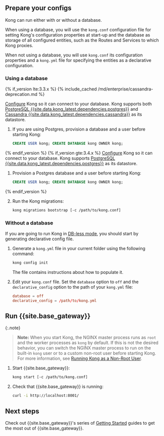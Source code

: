 <!-- Shared between all Community Linux installation topics: Amazon Linux,
 CentOS, Debian, RedHat, and Ubuntu -->
## Prepare your configs

Kong can run either with or without a database.

When using a database, you will use the `kong.conf` configuration file for setting Kong's
configuration properties at start-up and the database as storage of all configured entities,
such as the Routes and Services to which Kong proxies.

When not using a database, you will use `kong.conf` its configuration properties and a `kong.yml`
file for specifying the entities as a declarative configuration.

### Using a database

{% if_version lte:3.3.x %}
{% include_cached /md/enterprise/cassandra-deprecation.md %}

[Configure][configuration] Kong so it can connect to your database. Kong supports both [PostgreSQL {{site.data.kong_latest.dependencies.postgres}}](http://www.postgresql.org/) and [Cassandra {{site.data.kong_latest.dependencies.cassandra}}](http://cassandra.apache.org/) as its datastore.

1. If you are using Postgres, provision a database and a user before starting Kong:

    ```sql
    CREATE USER kong; CREATE DATABASE kong OWNER kong;
    ```
{% endif_version %}
{% if_version gte:3.4.x %}
[Configure][configuration] Kong so it can connect to your database. Kong supports [PostgreSQL {{site.data.kong_latest.dependencies.postgres}}](http://www.postgresql.org/) as its datastore.

1. Provision a Postgres database and a user before starting Kong:

    ```sql
    CREATE USER kong; CREATE DATABASE kong OWNER kong;
    ```
{% endif_version %}

2. Run the Kong migrations:

    ```bash
    kong migrations bootstrap [-c /path/to/kong.conf]
    ```

### Without a database

If you are going to run Kong in [DB-less mode](/gateway/{{include.kong_version}}/reference/db-less-and-declarative-config/),
you should start by generating declarative config file.

1. Generate a `kong.yml` file in your current folder using the following command:

    ``` bash
    kong config init
    ```

    The file contains instructions about how to populate it.

2. Edit your `kong.conf` file. Set the `database` option
to `off` and the `declarative_config` option to the path of your `kong.yml` file:

    ```conf
    database = off
    declarative_config = /path/to/kong.yml
    ```

## Run {{site.base_gateway}}

{:.note}
> **Note:** When you start Kong, the NGINX master process runs
as `root` and the worker processes as `kong` by default.
If this is not the desired behavior, you can switch the NGINX master process to run on the built-in
`kong` user or to a custom non-root user before starting Kong. For more
information, see [Running Kong as a Non-Root User](/gateway/{{include.kong_version}}/production/running-kong/kong-user/).

1. Start {{site.base_gateway}}:
    ```bash
    kong start [-c /path/to/kong.conf]
    ```

2. Check that {{site.base_gateway}} is running:

    ```bash
    curl -i http://localhost:8001/
    ```

## Next steps

Check out {{site.base_gateway}}'s series of
[Getting Started](/gateway/{{include.kong_version}}/get-started/comprehensive) guides to get the most
out of {{site.base_gateway}}.

[configuration]: /gateway/{{include.kong_version}}/reference/configuration/#database
